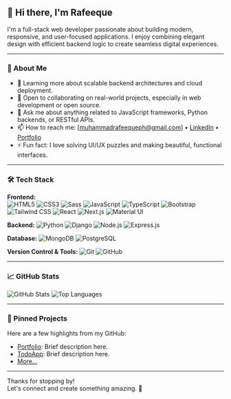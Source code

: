 ## 👋 Hi there, I'm Rafeeque

I'm a full-stack web developer passionate about building modern, responsive, and user-focused applications. I enjoy combining elegant design with efficient backend logic to create seamless digital experiences.

---

### 🚀 About Me

- 🌱 Learning more about scalable backend architectures and cloud deployment.
- 👯 Open to collaborating on real-world projects, especially in web development or open source.
- 💬 Ask me about anything related to JavaScript frameworks, Python backends, or RESTful APIs.
- 📫 How to reach me: [muhammadrafeequeph@gmail.com] • [LinkedIn](https://www.linkedin.com/in/muhammad-rafeeque-p-h-664b27224) • [Portfolio](https://rafeeque.vercel.app)
- ⚡ Fun fact: I love solving UI/UX puzzles and making beautiful, functional interfaces.

---

### 🛠️ Tech Stack

**Frontend:**  
![HTML5](https://img.shields.io/badge/-HTML5-E34F26?style=flat&logo=html5&logoColor=white)
![CSS3](https://img.shields.io/badge/-CSS3-1572B6?style=flat&logo=css3)
![Sass](https://img.shields.io/badge/-Sass-CC6699?style=flat&logo=sass)
![JavaScript](https://img.shields.io/badge/-JavaScript-F7DF1E?style=flat&logo=javascript&logoColor=black)
![TypeScript](https://img.shields.io/badge/-TypeScript-3178C6?style=flat&logo=typescript&logoColor=white)
![Bootstrap](https://img.shields.io/badge/-Bootstrap-563D7C?style=flat&logo=bootstrap)
![Tailwind CSS](https://img.shields.io/badge/-Tailwind-38B2AC?style=flat&logo=tailwind-css&logoColor=white)
![React](https://img.shields.io/badge/-React-61DAFB?style=flat&logo=react)
![Next.js](https://img.shields.io/badge/-Next.js-000000?style=flat&logo=next.js)
![Material UI](https://img.shields.io/badge/-MUI-007FFF?style=flat&logo=mui)

**Backend:**
![Python](https://img.shields.io/badge/-Python-3776AB?style=flat&logo=python)
![Django](https://img.shields.io/badge/-Django-092E20?style=flat&logo=django)
![Node.js](https://img.shields.io/badge/-Node.js-339933?style=flat&logo=node.js)
![Express.js](https://img.shields.io/badge/-Express.js-000000?style=flat&logo=express&logoColor=white)

**Database:**
![MongoDB](https://img.shields.io/badge/-MongoDB-47A248?style=flat&logo=mongodb)
![PostgreSQL](https://img.shields.io/badge/-PostgreSQL-336791?style=flat&logo=postgresql)

**Version Control & Tools:**
![Git](https://img.shields.io/badge/-Git-F05032?style=flat&logo=git)
![GitHub](https://img.shields.io/badge/-GitHub-181717?style=flat&logo=github)

---

### 📈 GitHub Stats

![GitHub Stats](https://github-readme-stats.vercel.app/api?username=mrafee71&show_icons=true&theme=tokyonight&hide=issues)
![Top Languages](https://github-readme-stats.vercel.app/api/top-langs/?username=mrafee71&layout=compact&theme=tokyonight)

---

### 📌 Pinned Projects

Here are a few highlights from my GitHub:

- [Portfolio](https://github.com/mrafee71/Rafeeque): Brief description here.
- [TodoApp](https://github.com/mrafee71/Taskylo): Brief description here.
- [More...](https://github.com/mrafee71?tab=repositories)

---

Thanks for stopping by!  
Let's connect and create something amazing. 🚀

